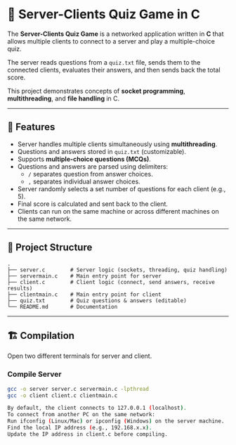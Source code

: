 # 📝 Server-Clients Quiz Game in C

The **Server-Clients Quiz Game** is a networked application written in **C** that allows multiple clients to connect to a server and play a multiple-choice quiz.  

The server reads questions from a `quiz.txt` file, sends them to the connected clients, evaluates their answers, and then sends back the total score.  

This project demonstrates concepts of **socket programming**, **multithreading**, and **file handling** in C.

---

## 🚀 Features

- Server handles multiple clients simultaneously using **multithreading**.  
- Questions and answers stored in `quiz.txt` (customizable).  
- Supports **multiple-choice questions (MCQs)**.  
- Questions and answers are parsed using delimiters:
  - `/` separates question from answer choices.  
  - `,` separates individual answer choices.  
- Server randomly selects a set number of questions for each client (e.g., 5).  
- Final score is calculated and sent back to the client.  
- Clients can run on the same machine or across different machines on the same network.  

---

## 📂 Project Structure
```
.
├── server.c        # Server logic (sockets, threading, quiz handling)
├── servermain.c    # Main entry point for server
├── client.c        # Client logic (connect, send answers, receive results)
├── clientmain.c    # Main entry point for client
├── quiz.txt        # Quiz questions & answers (editable)
└── README.md       # Documentation
```

---

## 🏗️ Compilation

Open two different terminals for server and client.  

### Compile Server
```bash
gcc -o server server.c servermain.c -lpthread
gcc -o client client.c clientmain.c

By default, the client connects to 127.0.0.1 (localhost).
To connect from another PC on the same network:
Run ifconfig (Linux/Mac) or ipconfig (Windows) on the server machine.
Find the local IP address (e.g., 192.168.x.x).
Update the IP address in client.c before compiling.
```
